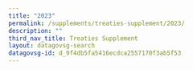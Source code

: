 ```yaml
---
title: "2023"
permalink: /supplements/treaties-supplement/2023/
description: ""
third_nav_title: Treaties Supplement
layout: datagovsg-search
datagovsg-id: d_9f4db5fa5416ecdca2557170f3ab5f53
---
```

